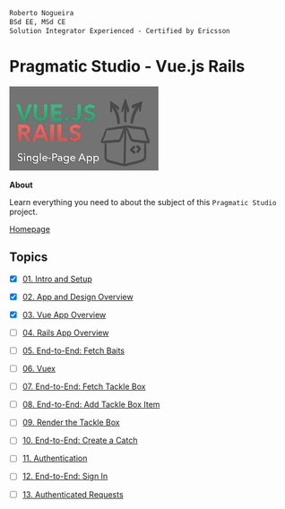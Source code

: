 ```
Roberto Nogueira  
BSd EE, MSd CE
Solution Integrator Experienced - Certified by Ericsson
```
# Pragmatic Studio - Vue.js Rails

![coursera image](images/pragmaticstudio.png)

**About**

Learn everything you need to about the subject of this `Pragmatic Studio` project.

[Homepage](https://online.pragmaticstudio.com/courses/unpacked-fishub/steps/1)

## Topics

* [x] [01. Intro and Setup](https://online.pragmaticstudio.com/courses/unpacked-fishub/steps/2)
* [x] [02. App and Design Overview](https://online.pragmaticstudio.com/courses/unpacked-fishub/steps/5)
* [x] [03. Vue App Overview](https://online.pragmaticstudio.com/courses/unpacked-fishub/steps/7)
* [ ] [04. Rails App Overview]()
* [ ] [05. End-to-End: Fetch Baits]()
* [ ] [06. Vuex]()
* [ ] [07. End-to-End: Fetch Tackle Box]()
* [ ] [08. End-to-End: Add Tackle Box Item]()
* [ ] [09. Render the Tackle Box]()
* [ ] [10. End-to-End: Create a Catch]()
* [ ] [11. Authentication]()
* [ ] [12. End-to-End: Sign In]()
* [ ] [13. Authenticated Requests]()

